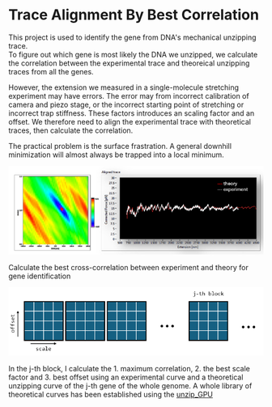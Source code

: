 # Trace Alignment By Best Correlation

This project is used to identify the gene from DNA's mechanical unzipping trace.  
To figure out which gene is most likely the DNA we unzipped, we calculate the correlation between the experimental trace and theoreical unzipping traces from all the genes.  

However, the extension we measured in a single-molecule stretching experiment may have errors. The error may from incorrect calibration of camera and piezo stage, or the incorrect starting point of stretching or incorrect trap stiffness. These factors introduces an scaling factor and an offset. We therefore need to align the experimental trace with theoretical traces, then calculate the correlation.  

The practical problem is the surface frastration. A general downhill minimization will almost always be trapped into a local minimum.  

![image](reference/local_maximum.png)

 Calculate the best cross-correlation between experiment and theory for gene identification

![image](reference/schematics.png)

In the j-th block, I calculate the 1. maximum correlation, 2. the best scale factor and 3. best offset using an experimental curve and a theoretical unzipping curve of the j-th gene of the whole genome. A whole library of theoretical curves has been established using the [unzip_GPU](https://github.com/Taomihog/unzip_GPU)


